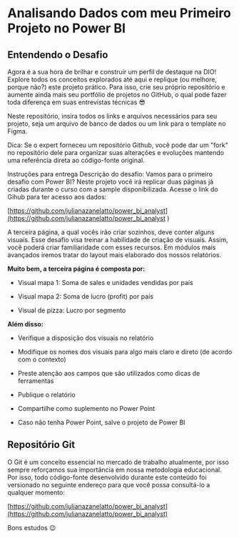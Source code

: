 # Analisando Dados com meu Primeiro Projeto no Power BI

## Entendendo o Desafio
 
Agora é a sua hora de brilhar e construir um perfil de destaque na DIO! Explore todos os conceitos explorados até aqui e replique (ou melhore, porque não?) este projeto prático. Para isso, crie seu próprio repositório e aumente ainda mais seu portfólio de projetos no GitHub, o qual pode fazer toda diferença em suas entrevistas técnicas 😎
 
Neste repositório, insira todos os links e arquivos necessários para seu projeto, seja um arquivo de banco de dados ou um link para o template no Figma.
 
Dica: Se o expert forneceu um repositório Github, você pode dar um "fork" no repositório dele para organizar suas alterações e evoluções mantendo uma referência direta ao código-fonte original.
 
Instruções para entrega
Descrição do desafio: Vamos para o primeiro desafio com Power BI? Neste projeto você irá replicar duas páginas já criadas durante o curso com a sample disponibilizada. Acesse o link do Gihub para ter acesso aos dados: 

[https://github.com/julianazanelatto/power_bi_analyst](https://github.com/julianazanelatto/power_bi_analyst )

A terceira página, a qual vocês irão criar sozinhos, deve conter alguns visuais. Esse desafio visa treinar a habilidade de criação de visuais. Assim, você poderá criar familiaridade com esses recursos. Em módulos mais avançados iremos tratar do layout mais elaborado dos nossos relatórios.  

**Muito bem, a terceira página é composta por:** 

- Visual mapa 1: Soma de sales e unidades vendidas por país 

- Visual mapa 2: Soma de lucro (profit) por país 

- Visual de pizza: Lucro por segmento 

**Além disso:** 

- Verifique a disposição dos visuais no relatório 

- Modifique os nomes dos visuais para algo mais claro e direto (de acordo com o contexto) 

- Preste atenção aos campos que são utilizados como dicas de ferramentas  

- Publique o relatório 

- Compartilhe como suplemento no Power Point 

- Caso não tenha Power Point, salve o projeto de Power BI  

 
## Repositório Git
 
O Git é um conceito essencial no mercado de trabalho atualmente, por isso sempre reforçamos sua importância em nossa metodologia educacional. Por isso, todo código-fonte desenvolvido durante este conteúdo foi versionado no seguinte endereço para que você possa consultá-lo a qualquer momento:
 
[https://github.com/julianazanelatto/power_bi_analyst](https://github.com/julianazanelatto/power_bi_analyst)

 
Bons estudos 😉
